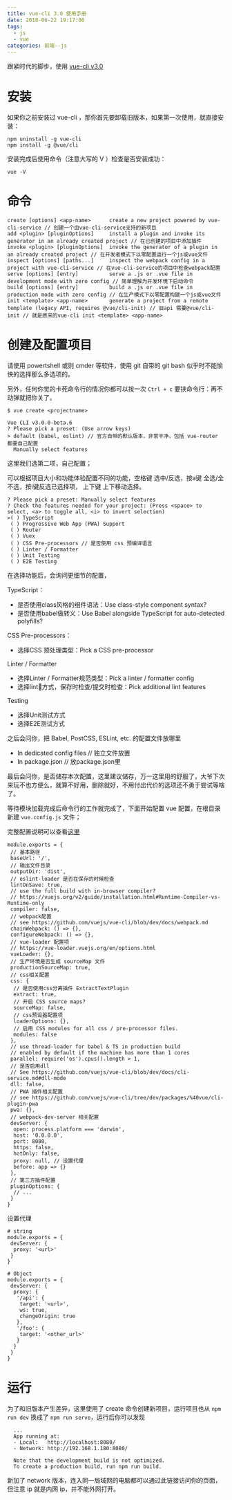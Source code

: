 ```yaml
---
title: vue-cli 3.0 使用手册
date: 2018-06-22 19:17:00
tags: 
  - js
  - vue
categories: 前端--js
---
```

跟紧时代的脚步，使用 [vue-cli v3.0](https://cli.vuejs.org/)
<!-- more -->

# 安装

如果你之前安装过 vue-cli ，那你首先要卸载旧版本，如果第一次使用，就直接安装：

```
npm uninstall -g vue-cli
npm install -g @vue/cli
```

安装完成后使用命令（注意大写的 V ）检查是否安装成功：

```
vue -V
```

# 命令

```
create [options] <app-name>      create a new project powered by vue-cli-service // 创建一个由vue-cli-service支持的新项目
add <plugin> [pluginOptions]     install a plugin and invoke its generator in an already created project // 在已创建的项目中添加插件
invoke <plugin> [pluginOptions]  invoke the generator of a plugin in an already created project // 在开发者模式下以零配置运行一个js或vue文件
inspect [options] [paths...]     inspect the webpack config in a project with vue-cli-service // 在vue-cli-service的项目中检查webpack配置
serve [options] [entry]          serve a .js or .vue file in development mode with zero config // 简单理解为开发环境下启动命令
build [options] [entry]          build a .js or .vue file in production mode with zero config // 在生产模式下以零配置构建一个js或vue文件
init <template> <app-name>       generate a project from a remote template (legacy API, requires @vue/cli-init) // 旧api 需要@vue/cli-init // 就是原来的vue-cli init <template> <app-name>

```

# 创建及配置项目

请使用 powertshell 或则 cmder 等软件，使用 git 自带的 git bash 似乎时不能愉快的选择那么多选项的。

另外，任何你觉的卡死命令行的情况你都可以按一次 `Ctrl + c` 要挟命令行：再不动弹就把你关了。

```
$ vue create <projectname>

Vue CLI v3.0.0-beta.6
? Please pick a preset: (Use arrow keys)
> default (babel, eslint) // 官方自带的默认版本，非常干净，包括 vue-router 都要自己配置
  Manually select features
```

这里我们选第二项，自己配置；

可以根据项目大小和功能体验配置不同的功能，空格键 选中/反选，按a键 全选/全不选，按i键反选已选择项， 上下键 上下移动选择。

```
? Please pick a preset: Manually select features
? Check the features needed for your project: (Press <space> to select, <a> to toggle all, <i> to invert selection)
>( ) TypeScript
 ( ) Progressive Web App (PWA) Support
 ( ) Router
 ( ) Vuex
 ( ) CSS Pre-processors // 是否使用 css 预编译语言
 ( ) Linter / Formatter 
 ( ) Unit Testing
 ( ) E2E Testing

```

在选择功能后，会询问更细节的配置，

TypeScript：

* 是否使用class风格的组件语法：Use class-style component syntax?
* 是否使用babel做转义：Use Babel alongside TypeScript for auto-detected polyfills?

CSS Pre-processors：

* 选择CSS 预处理类型：Pick a CSS pre-processor

Linter / Formatter

* 选择Linter / Formatter规范类型：Pick a linter / formatter config
* 选择lint方式，保存时检查/提交时检查：Pick additional lint features

Testing

* 选择Unit测试方式
* 选择E2E测试方式

之后会问你，把 Babel, PostCSS, ESLint, etc. 的配置文件放哪里

* In dedicated config files // 独立文件放置
* In package.json // 放package.json里

最后会问你，是否储存本次配置，这里建议储存，万一这里用的舒服了，大爷下次来玩不也方便么，就算不好用，删除就好，不用付出代价的选项还不勇于尝试等啥了。

等待模块加载完成后命令行的工作就完成了，下面开始配置 vue 配置，在根目录新建 `vue.config.js` 文件；

完整配置说明可以查看[这里](https://github.com/vuejs/vue-cli/tree/dev/docs/config)

```
module.exports = {
 // 基本路径
 baseUrl: '/',
 // 输出文件目录
 outputDir: 'dist',
 // eslint-loader 是否在保存的时候检查
 lintOnSave: true,
 // use the full build with in-browser compiler?
 // https://vuejs.org/v2/guide/installation.html#Runtime-Compiler-vs-Runtime-only
 compiler: false,
 // webpack配置
 // see https://github.com/vuejs/vue-cli/blob/dev/docs/webpack.md
 chainWebpack: () => {},
 configureWebpack: () => {},
 // vue-loader 配置项
 // https://vue-loader.vuejs.org/en/options.html
 vueLoader: {},
 // 生产环境是否生成 sourceMap 文件
 productionSourceMap: true,
 // css相关配置
 css: {
  // 是否使用css分离插件 ExtractTextPlugin
  extract: true,
  // 开启 CSS source maps?
  sourceMap: false,
  // css预设器配置项
  loaderOptions: {},
  // 启用 CSS modules for all css / pre-processor files.
  modules: false
 },
 // use thread-loader for babel & TS in production build
 // enabled by default if the machine has more than 1 cores
 parallel: require('os').cpus().length > 1,
 // 是否启用dll
 // See https://github.com/vuejs/vue-cli/blob/dev/docs/cli-service.md#dll-mode
 dll: false,
 // PWA 插件相关配置
 // see https://github.com/vuejs/vue-cli/tree/dev/packages/%40vue/cli-plugin-pwa
 pwa: {},
 // webpack-dev-server 相关配置
 devServer: {
  open: process.platform === 'darwin',
  host: '0.0.0.0',
  port: 8080,
  https: false,
  hotOnly: false,
  proxy: null, // 设置代理
  before: app => {}
 },
 // 第三方插件配置
 pluginOptions: {
  // ...
 }
}
```

设置代理

```
# string
module.exports = {
 devServer: {
  proxy: '<url>'
 }
}

# Object
module.exports = {
 devServer: {
  proxy: {
   '/api': {
    target: '<url>',
    ws: true,
    changeOrigin: true
   },
   '/foo': {
    target: '<other_url>'
   }
  }
 }
}
```

# 运行

为了和旧版本产生差异，这里使用了 create 命令创建新项目，运行项目也从 `npm run dev` 换成了 `npm run serve`，运行后你可以发现

```
  ...
  App running at:
  - Local:   http://localhost:8080/
  - Network: http://192.168.1.180:8080/

  Note that the development build is not optimized.
  To create a production build, run npm run build.

```

新加了 network 版本，连入同一局域网的电脑都可以通过此链接访问你的页面，但注意 ip 就是内网 ip，并不能外网打开。 
